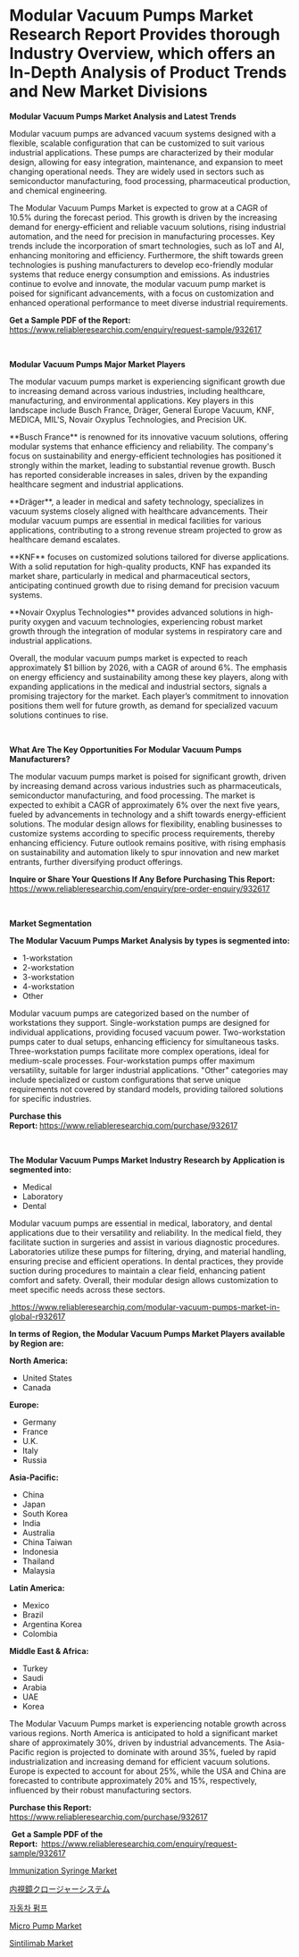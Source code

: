 <p><h1>Modular Vacuum Pumps Market Research Report Provides thorough Industry Overview, which offers an In-Depth Analysis of Product Trends and New Market Divisions</h1></p><p><strong>Modular Vacuum Pumps Market Analysis and Latest Trends</strong></p>
<p><p>Modular vacuum pumps are advanced vacuum systems designed with a flexible, scalable configuration that can be customized to suit various industrial applications. These pumps are characterized by their modular design, allowing for easy integration, maintenance, and expansion to meet changing operational needs. They are widely used in sectors such as semiconductor manufacturing, food processing, pharmaceutical production, and chemical engineering.</p><p>The Modular Vacuum Pumps Market is expected to grow at a CAGR of 10.5% during the forecast period. This growth is driven by the increasing demand for energy-efficient and reliable vacuum solutions, rising industrial automation, and the need for precision in manufacturing processes. Key trends include the incorporation of smart technologies, such as IoT and AI, enhancing monitoring and efficiency. Furthermore, the shift towards green technologies is pushing manufacturers to develop eco-friendly modular systems that reduce energy consumption and emissions. As industries continue to evolve and innovate, the modular vacuum pump market is poised for significant advancements, with a focus on customization and enhanced operational performance to meet diverse industrial requirements.</p></p>
<p><strong>Get a Sample PDF of the Report:&nbsp;</strong> <a href="https://www.reliableresearchiq.com/enquiry/request-sample/932617">https://www.reliableresearchiq.com/enquiry/request-sample/932617</a></p>
<p>&nbsp;</p>
<p><strong>Modular Vacuum Pumps Major Market Players</strong></p>
<p><p>The modular vacuum pumps market is experiencing significant growth due to increasing demand across various industries, including healthcare, manufacturing, and environmental applications. Key players in this landscape include Busch France, Dräger, General Europe Vacuum, KNF, MEDICA, MIL'S, Novair Oxyplus Technologies, and Precision UK.</p><p>**Busch France** is renowned for its innovative vacuum solutions, offering modular systems that enhance efficiency and reliability. The company's focus on sustainability and energy-efficient technologies has positioned it strongly within the market, leading to substantial revenue growth. Busch has reported considerable increases in sales, driven by the expanding healthcare segment and industrial applications.</p><p>**Dräger**, a leader in medical and safety technology, specializes in vacuum systems closely aligned with healthcare advancements. Their modular vacuum pumps are essential in medical facilities for various applications, contributing to a strong revenue stream projected to grow as healthcare demand escalates.</p><p>**KNF** focuses on customized solutions tailored for diverse applications. With a solid reputation for high-quality products, KNF has expanded its market share, particularly in medical and pharmaceutical sectors, anticipating continued growth due to rising demand for precision vacuum systems.</p><p>**Novair Oxyplus Technologies** provides advanced solutions in high-purity oxygen and vacuum technologies, experiencing robust market growth through the integration of modular systems in respiratory care and industrial applications.</p><p>Overall, the modular vacuum pumps market is expected to reach approximately $1 billion by 2026, with a CAGR of around 6%. The emphasis on energy efficiency and sustainability among these key players, along with expanding applications in the medical and industrial sectors, signals a promising trajectory for the market. Each player’s commitment to innovation positions them well for future growth, as demand for specialized vacuum solutions continues to rise.</p></p>
<p>&nbsp;</p>
<p><strong>What Are The Key Opportunities For Modular Vacuum Pumps Manufacturers?</strong></p>
<p><p>The modular vacuum pumps market is poised for significant growth, driven by increasing demand across various industries such as pharmaceuticals, semiconductor manufacturing, and food processing. The market is expected to exhibit a CAGR of approximately 6% over the next five years, fueled by advancements in technology and a shift towards energy-efficient solutions. The modular design allows for flexibility, enabling businesses to customize systems according to specific process requirements, thereby enhancing efficiency. Future outlook remains positive, with rising emphasis on sustainability and automation likely to spur innovation and new market entrants, further diversifying product offerings.</p></p>
<p><strong>Inquire or Share Your Questions If Any Before Purchasing This Report:</strong> <a href="https://www.reliableresearchiq.com/enquiry/pre-order-enquiry/932617">https://www.reliableresearchiq.com/enquiry/pre-order-enquiry/932617</a></p>
<p>&nbsp;</p>
<p><strong>Market Segmentation</strong></p>
<p><strong>The Modular Vacuum Pumps Market Analysis by types is segmented into:</strong></p>
<p><ul><li>1-workstation</li><li>2-workstation</li><li>3-workstation</li><li>4-workstation</li><li>Other</li></ul></p>
<p><p>Modular vacuum pumps are categorized based on the number of workstations they support. Single-workstation pumps are designed for individual applications, providing focused vacuum power. Two-workstation pumps cater to dual setups, enhancing efficiency for simultaneous tasks. Three-workstation pumps facilitate more complex operations, ideal for medium-scale processes. Four-workstation pumps offer maximum versatility, suitable for larger industrial applications. "Other" categories may include specialized or custom configurations that serve unique requirements not covered by standard models, providing tailored solutions for specific industries.</p></p>
<p><strong>Purchase this Report:&nbsp;</strong><a href="https://www.reliableresearchiq.com/purchase/932617">https://www.reliableresearchiq.com/purchase/932617</a></p>
<p>&nbsp;</p>
<p><strong>The Modular Vacuum Pumps Market Industry Research by Application is segmented into:</strong></p>
<p><ul><li>Medical</li><li>Laboratory</li><li>Dental</li></ul></p>
<p><p>Modular vacuum pumps are essential in medical, laboratory, and dental applications due to their versatility and reliability. In the medical field, they facilitate suction in surgeries and assist in various diagnostic procedures. Laboratories utilize these pumps for filtering, drying, and material handling, ensuring precise and efficient operations. In dental practices, they provide suction during procedures to maintain a clear field, enhancing patient comfort and safety. Overall, their modular design allows customization to meet specific needs across these sectors.</p></p>
<p><a href="https://www.reliableresearchiq.com/modular-vacuum-pumps-market-in-global-r932617">&nbsp;https://www.reliableresearchiq.com/modular-vacuum-pumps-market-in-global-r932617</a></p>
<p><strong>In terms of Region, the Modular Vacuum Pumps Market Players available by Region are:</strong></p>
<p>
    <p> <strong> North America: </strong>
        <ul>
            <li>United States</li>
            <li>Canada</li>
        </ul>
        </p> 
    <p> <strong> Europe: </strong>
        <ul>
            <li>Germany</li>
            <li>France</li>
            <li>U.K.</li>
            <li>Italy</li>
            <li>Russia</li>
        </ul>
        </p> 
    <p> <strong> Asia-Pacific: </strong>
        <ul>
            <li>China</li>
            <li>Japan</li>
            <li>South Korea</li>
            <li>India</li>
            <li>Australia</li>
            <li>China Taiwan</li>
            <li>Indonesia</li>
            <li>Thailand</li>
            <li>Malaysia</li>
        </ul>
        </p> 
    <p> <strong> Latin America: </strong>
        <ul>
            <li>Mexico</li>
            <li>Brazil</li>
            <li>Argentina Korea</li>
            <li>Colombia</li>
        </ul>
        </p> 
    <p> <strong> Middle East & Africa: </strong>
        <ul>
            <li>Turkey</li>
            <li>Saudi</li>
            <li>Arabia</li>
            <li>UAE</li>
            <li>Korea</li>
        </ul>
    </p>
    </p>
<p><p>The Modular Vacuum Pumps market is experiencing notable growth across various regions. North America is anticipated to hold a significant market share of approximately 30%, driven by industrial advancements. The Asia-Pacific region is projected to dominate with around 35%, fueled by rapid industrialization and increasing demand for efficient vacuum solutions. Europe is expected to account for about 25%, while the USA and China are forecasted to contribute approximately 20% and 15%, respectively, influenced by their robust manufacturing sectors.</p></p>
<p><strong>Purchase this Report: </strong><a href="https://www.reliableresearchiq.com/purchase/932617">https://www.reliableresearchiq.com/purchase/932617</a></p>
<p>&nbsp;<strong>Get a Sample PDF of the Report:&nbsp;&nbsp;</strong><a href="https://www.reliableresearchiq.com/enquiry/request-sample/932617">https://www.reliableresearchiq.com/enquiry/request-sample/932617</a></p>
<p><strong></strong></p>
<p><p><a href="https://www.linkedin.com/pulse/in-depth-analysis-global-immunization-syringe-market-scope-vbcle?trackingId=eqUqhJpLTlu4VhQ2gMRqXw%3D%3D">Immunization Syringe Market</a></p><p><a href="https://medium.com/@gregoriookeefe2023/endoscopic-closure-system-market-%E3%81%AE%E3%82%B0%E3%83%AD%E3%83%BC%E3%83%90%E3%83%AB%E5%B8%82%E5%A0%B4%E6%A6%82%E8%A6%81%E3%81%AF-%E4%B8%96%E7%95%8C%E3%81%8A%E3%82%88%E3%81%B3%E4%B8%BB%E8%A6%81%E5%B8%82%E5%A0%B4%E3%81%AB%E3%81%8A%E3%81%91%E3%82%8B%E6%A5%AD%E7%95%8C%E3%81%AB%E5%BD%B1%E9%9F%BF%E3%82%92%E4%B8%8E%E3%81%88%E3%82%8B%E4%B8%BB%E8%A6%81%E3%81%AA%E3%83%88%E3%83%AC%E3%83%B3%E3%83%89%E3%81%AB%E3%81%A4%E3%81%84%E3%81%A6-%E7%8B%AC%E8%87%AA%E3%81%AE%E8%A6%96%E7%82%B9%E3%82%92%E6%8F%90%E4%BE%9B%E3%81%97%E3%81%BE%E3%81%99-8bdb39b21b42">内視鏡クロージャーシステム</a></p><p><a href="https://medium.com/@brendanmata77/%EC%84%B8%EA%B3%84-automotive-pump-market-%EC%9D%80-2024%EC%97%90%EC%84%9C-2031%EB%A1%9C-%EC%97%B0%ED%8F%89%EA%B7%A0-%EC%A6%9D%EA%B0%80%EC%9C%A8%EC%9D%84-%EB%B3%B4%EC%9D%BC-%EA%B2%83%EC%9C%BC%EB%A1%9C-%EC%98%88%EC%83%81%EB%90%A9%EB%8B%88%EB%8B%A4-3d480cec4e90">자동차 펌프</a></p><p><a href="https://medium.com/@annahawkins697/micro-pump-market-trends-and-market-growth-outlook-2024-2031-ca8c577f940d">Micro Pump Market</a></p><p><a href="https://www.linkedin.com/pulse/what-factors-influence-sintilimab-market-coming-years-gdyae?trackingId=KKaOJD1vSca%2BJN5Jb9uJYQ%3D%3D">Sintilimab Market</a></p></p>